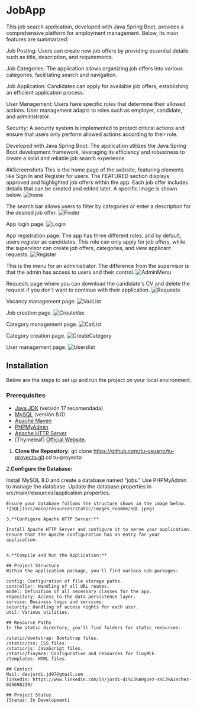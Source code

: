 # JobApp
This job search application, developed with Java Spring Boot, provides a comprehensive platform for employment management. Below, its main features are summarized:

Job Posting:
Users can create new job offers by providing essential details such as title, description, and requirements.

Job Categories:
The application allows organizing job offers into various categories, facilitating search and navigation.

Job Application:
Candidates can apply for available job offers, establishing an efficient application process.

User Management:
Users have specific roles that determine their allowed actions. User management adapts to roles such as employer, candidate, and administrator.

Security:
A security system is implemented to protect critical actions and ensure that users only perform allowed actions according to their role.

Developed with Java Spring Boot:
The application utilizes the Java Spring Boot development framework, leveraging its efficiency and robustness to create a solid and reliable job search experience.

##Screenshots
This is the home page of the website, featuring elements like Sign In and Register for users. The FEATURED section displays approved and highlighted job offers within the app. Each job offer includes details that can be created and edited later. A specific image is shown below.
![home](src/main/resources/static/images_readme/home.png)

The search bar allows users to filter by categories or enter a description for the desired job offer.
![Finder](src/main/resources/static/images_readme/finder.png)

App login page.
![Login](src/main/resources/static/images_readme/login.png)

App registration page. The app has three different roles, and by default, users register as candidates. This role can only apply for job offers, while the supervisor can create job offers, categories, and view applicant requests.
![Register](src/main/resources/static/images_readme/register.png)

This is the menu for an administrator. The difference from the supervisor is that the admin has access to users and their control.
![AdminMenu](src/main/resources/static/images_readme/adminMenu.png)

Requests page where you can download the candidate's CV and delete the request if you don't want to continue with their application.
![Requests](src/main/resources/static/images_readme/requests.png)

Vacancy management page.
![VacList](src/main/resources/static/images_readme/vacancyList.png)

Job creation page.
![CreateVac](src/main/resources/static/images_readme/newJob.png)

Category management page.
![CatList](src/main/resources/static/images_readme/categoryList.png)

Category creation page.
![CreateCategory](src/main/resources/static/images_readme/newCategory.png)

User management page.
![Userslist](src/main/resources/static/images_readme/userList.png)

## Installation
Below are the steps to set up and run the project on your local environment.

### Prerequisites
- [Java JDK](https://www.oracle.com/java/technologies/javase-downloads.html) (versión 17 recomendada)
- [MySQL](https://dev.mysql.com/downloads/mysql/) (versión 8.0)
- [Apache Maven](https://maven.apache.org/download.cgi)
- [PHPMyAdmin](https://www.phpmyadmin.net/downloads/)
- [Apache HTTP Server](http://httpd.apache.org/download.cgi)
- [Thymeleaf] [Official Website](https://www.thymeleaf.org/).


1. **Clone the Repository:**
   git clone https://github.com/tu-usuario/tu-proyecto.git
   cd tu-proyecto

2.**Configure the Database:**

Install MySQL 8.0 and create a database named "jobs." Use PHPMyAdmin to manage the database. Update the database properties in src/main/resources/application.properties.
~~~~
Ensure your database follows the structure shown in the image below.
![SQL](src/main/resources/static/images_readme/SQL.jpeg)

3.**Configure Apache HTTP Server:**

Install Apache HTTP Server and configure it to serve your application. Ensure that the Apache configuration has an entry for your application.


4.**Compile and Run the Application:**

## Project Structure
Within the application package, you'll find various sub-packages:

config: Configuration of file storage paths.
controller: Handling of all URL routes.
model: Definition of all necessary classes for the app.
repository: Access to the data persistence layer.
service: Business logic and services.
security: Handling of access rights for each user.
util: Various utilities.

## Resource Paths
In the static directory, you'll find folders for static resources:

/static/bootstrap: Bootstrap files.
/static/css: CSS files.
/static/js: JavaScript files.
/static/tinymce: Configuration and resources for TinyMCE.
/templates: HTML files.

## Contact
Mail: devjordi.jd97@gmail.com
linkedin: https://www.linkedin.com/in/jordi-di%C3%A9guez-s%C3%A1nchez-025698239/

## Project Status
[Status: In Development]

